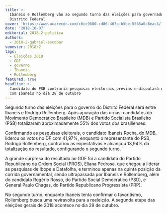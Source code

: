```yaml
---
title: >-
  Ibaneis e Rollemberg vão ao segundo turno das eleições para governador do
  Distrito Federal
cover: 'https://www.ucarecdn.com/c6cc9800-cd86-467a-b5be-5565a0c8eac3/'
date: '2018-10-07'
editorial: 2018-2-politica
authors:
  - 2018-2-gabriel-escobar
semester: 2018/2
tags:
  - Eleições 2018
  - GDF
  - governo
  - Ibaneis
  - Rollemberg
featured: true
headline: >-
  Candidato do PSB contraria pesquisas eleitorais prévias e disputará o governo
  com Ibaneis no dia 28 de outubro
---
```

Segundo turno das eleições para o governo do Distrito Federal será entre Ibaneis e Rodrigo Rollemberg. Após apuração das urnas, candidatos do Movimento Democrático Brasileiro (MDB) e Partido Socialista Brasileiro (PSB) totalizaram aproximadamente 55% dos votos dos brasilienses.

Confirmando as pesquisas eleitorais, o candidato Ibaneis Rocha, do MDB, liderou os votos no DF com 41,97%, enquanto o representante do PSB, Rodrigo Rollemberg, contrariou as expectativas e alcançou 13,94% da totalização do resultado, configurando o segundo turno.

A grande surpresa do resultado ao GDF foi a candidata do Partido Republicano da Ordem Social (PROS), Eliana Pedrosa, que chegou a liderar as pesquisas de Ibope e Datafolha, e terminou apenas na quinta posição da corrida governamental, sendo ultrapassada por Ibaneis e Rollemberg, além do candidato Rogério Rosso, do Partido Social Democrático (PSD), e General Paulo Chagas, do Partido Republicano Progressista (PRP).

No segundo turno, enquanto Ibaneis tenta confirmar o favoritismo, Rollemberg busca uma reviravolta para a reeleição. A segunda etapa das eleições gerais de 2018 acontece no dia 28 de outubro.
